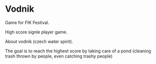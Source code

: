 # Vodnik
Game for FIK Festival.

High score signle player game.

About vodnik (czech water spirit).

The goal is to reach the highest score by taking care of a pond (cleaning trash thrown by people, even catching trashy people)
